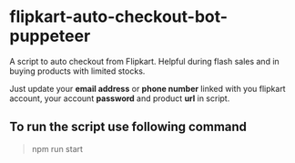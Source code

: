 # flipkart-auto-checkout-bot-puppeteer
A script to auto checkout from Flipkart. Helpful during flash sales and in buying products with limited stocks.

Just update your **email address** or **phone number** linked with you flipkart account, your account **password** and product **url** in script.

## To run the script use following command

> npm run start
